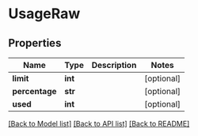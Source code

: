 # UsageRaw

## Properties
Name | Type | Description | Notes
------------ | ------------- | ------------- | -------------
**limit** | **int** |  | [optional] 
**percentage** | **str** |  | [optional] 
**used** | **int** |  | [optional] 

[[Back to Model list]](../README.md#documentation-for-models) [[Back to API list]](../README.md#documentation-for-api-endpoints) [[Back to README]](../README.md)


